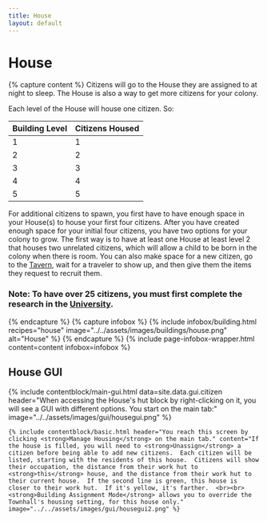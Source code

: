 ```yaml
---
title: House
layout: default
---
```

# House

{% capture content %}
Citizens will go to the House they are assigned to at night to sleep. The House is also a way to get more citizens for your colony.

Each level of the House will house one citizen. So: 

| Building Level | Citizens Housed |
| ----- | ----- |
| 1 | 1 |
| 2 | 2 |
| 3 | 3 |
| 4 | 4 |
| 5 | 5 |

For additional citizens to spawn, you first have to have enough space in your House(s) to house your first four citizens. After you have created enough space for your initial four citizens, you have two options for your colony to grow. The first way is to have at least one House at least level 2 that houses two unrelated citizens, which will allow a child to be born in the colony when there is room. You can also make space for a new citizen, go to the [Tavern](../../source/buildings/tavern), wait for a traveler to show up, and then give them the items they request to recruit them.

### Note: To have over 25 citizens, you must first complete the research in the [University](../../source/buildings/university).
{% endcapture %}
{% capture infobox %}
{% include infobox/building.html recipes="house" image="../../assets/images/buildings/house.png" alt="House" %}
{% endcapture %}
{% include page-infobox-wrapper.html content=content infobox=infobox %}

## House GUI

<div class="row">
  <div class="col">
    {% include contentblock/main-gui.html data=site.data.gui.citizen header="When accessing the House's hut block by right-clicking on it, you will see a GUI with different options. You start on
    the main tab:" image="../../assets/images/gui/housegui.png" %}

    {% include contentblock/basic.html header="You reach this screen by clicking <strong>Manage Housing</strong> on the main tab." content="If the house is filled, you will need to <strong>Unassign</strong> a citizen before being able to add new citizens.  Each citizen will be listed, starting with the residents of this house.  Citizens will show their occupation, the distance from their work hut to <strong>this</strong> house, and the distance from their work hut to their current house.  If the second line is green, this house is closer to their work hut.  If it's yellow, it's farther.  <br><br><strong>Building Assignment Mode</strong> allows you to override the Townhall's housing setting, for this house only." image="../../assets/images/gui/housegui2.png" %}
  </div>
</div>

